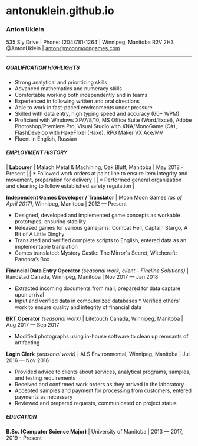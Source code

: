 # antonuklein.github.io

### Anton Uklein
535 Sly Drive | Phone: (204)781-1264 | Winnipeg, Manitoba R2V 2H3
@AntonUklein | anton@moonmoongames.com

----

##### QUALIFICATION HIGHLIGHTS

* Strong analytical and prioritizing skills  
* Advanced mathematics and numeracy skills  
* Comfortable working both independently and in teams  
* Experienced in following written and oral directions  
* Able to work in fast-paced environments under pressure  
* Skilled with data entry, high typing speed and accuracy (60+ WPM)  
* Proficient with Windows XP/7/8/10, MS Office Suite (Word/Excel), Adobe Photoshop/Premiere Pro, Visual Studio with XNA/MonoGame (C#), FlashDevelop with HaxeFlixel (Haxe), RPG Maker VX Ace/MV  
* Fluent in English, Russian  

##### EMPLOYMENT HISTORY

| **Labourer** | Malach Metal & Machining, Oak Bluff, Manitoba | May 2018 - Present |
| * Followed work orders at paint line to ensure item integrity and movement, preparation for delivery |
| * Performed general organization and cleaning to follow established safety regulation |

**Independent Games Developer / Translator** | Moon Moon Games *(as of April 2017)*, Winnipeg, Manitoba | 2012 — Present  

* Designed, developed and implemented game concepts as workable prototypes, ensuring stability  
* Released games for various gamejams: Combat Hell, Captain Stargo, A Bit of A Little Dinghy  
* Translated and verified complete scripts to English, entered data as an implementable translation  
* Games translated: Mystery Castle: The Mirror's Secret, Witchcraft: Pandora’s Box  

**Financial Data Entry Operator** *(seasonal work, client – Fineline Solutions)* | Randstad Canada, Winnipeg, Manitoba | Nov 2017 — Jan 2018  

* Extracted incoming documents from mail, prepared for data capture upon arrival  
* Input and verified data in computerized databases * Verified others’ work to ensure quality and integrity of financial data  

**BRT Operator** *(seasonal work)* | Lifetouch Canada, Winnipeg, Manitoba | Aug 2017 — Sep 2017  

* Modified photographs using in-house software to clean up remnants of artifacting  

**Login Clerk** *(seasonal work)* | ALS Environmental, Winnipeg, Manitoba | Jul 2016 — Nov 2016  

* Provided advice to clients about services, analytical programs, samples, and testing requirements 
* Received and confirmed work orders as they arrived in the laboratory  
* Accepted samples and payment for processing from customers, entered payments as necessary  
* Reviewed and prepared requests, communicated on project status

##### EDUCATION  

**B.Sc. (Computer Science Major)** | University of Manitoba | 2013 — 2017, 2019 - Present  